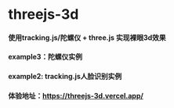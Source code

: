 # threejs-3d
#### 使用tracking.js/陀螺仪 + three.js 实现裸眼3d效果
#### example3：陀螺仪实例
#### example2: tracking.js人脸识别实例

#### 体验地址：https://threejs-3d.vercel.app/